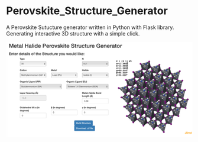 # Perovskite_Structure_Generator


A Perovskite Sutucture generator written in Python with Flask library. Generating interactive 3D structure with a simple click. 

![enter image description here](https://raw.githubusercontent.com/FengyuZ1994/Perovskite_Structure_Generator/master/demo.png)
